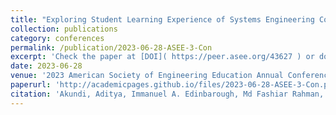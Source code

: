```yaml
---
title: "Exploring Student Learning Experience of Systems Engineering Course Developed for Manufacturing and Industrial Engineering Graduates"
collection: publications
category: conferences
permalink: /publication/2023-06-28-ASEE-3-Con
excerpt: 'Check the paper at [DOI]( https://peer.asee.org/43627 ) or download from below.'
date: 2023-06-28
venue: '2023 American Society of Engineering Education Annual Conference and Exposition'
paperurl: 'http://academicpages.github.io/files/2023-06-28-ASEE-3-Con.pdf'
citation: 'Akundi, Aditya, Immanuel A. Edinbarough, Md Fashiar Rahman, Amit Lopes, and Sergio Luna. "Exploring Student Learning Experience of Systems Engineering Course Developed for Manufacturing and Industrial Engineering Graduates." (2023).'
---
```



